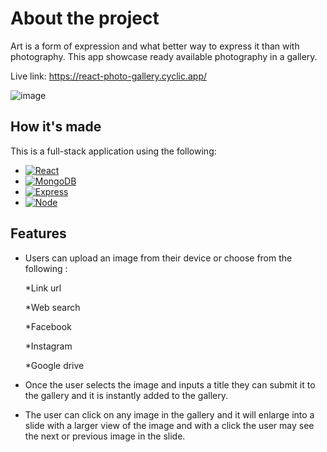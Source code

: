 # About the project

Art is a form of expression and what better way to express it than with photography. This app showcase ready available photography in a gallery. 

Live link: https://react-photo-gallery.cyclic.app/

![image](https://user-images.githubusercontent.com/106325339/212783250-921777ae-2960-48a1-9a50-e717bd7881c8.png)

## How it's made
This is a full-stack application using the following:
* [![React][React.js]][React-url]
* [![MongoDB][MongoDB]][MongoDB-url]
* [![Express][Express.js]][Express-url]
* [![Node][Node.js]][Node-url]

## Features

* Users can upload an image from their device or choose from the following :

  *Link url 
  
  *Web search
  
  *Facebook
  
  *Instagram
  
  *Google drive

* Once the user selects the image and inputs a title they can submit it to the gallery and it is instantly added to the gallery.  
* The user can click on any image in the gallery and it will enlarge into a slide with a larger view of the image and with a click the user may see the next or previous image in the slide. 

<!-- MARKDOWN LINKS & IMAGES -->

[Node.js]: https://img.shields.io/badge/Node.js-233056?style=flat&logo=nodedotjs&logoColor=339933
[Node-url]: https://nodejs.org/en/
[Express.js]: https://img.shields.io/badge/Express-eeeeee?style=flat&logo=express&logoColor=000000
[Express-url]: https://expressjs.com
[MongoDB]: https://img.shields.io/badge/MongoDB-023430?style=flat&logo=mongodb&logoColor=00ed64
[MongoDB-url]: https://www.mongodb.com
[EJS]: https://img.shields.io/badge/-EJS-%238f3d3d?style=flat&logo=javascript&logoColor=ffffff
[EJS-url]: https://ejs.co
[React.js]: https://img.shields.io/badge/-ReactJs-61DAFB?logo=react&logoColor=white
[React-url]: https://reactjs.org

